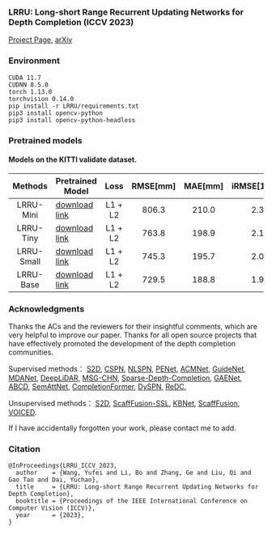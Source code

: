 ### LRRU: Long-short Range Recurrent Updating Networks for Depth Completion (ICCV 2023)

[Project Page](https://npucvr.github.io/LRRU/), [arXiv](https://arxiv.org/abs/2310.08956.pdf)

### Environment
```
CUDA 11.7
CUDNN 8.5.0
torch 1.13.0
torchvision 0.14.0
pip install -r LRRU/requirements.txt
pip3 install opencv-python
pip3 install opencv-python-headless
```

### Pretrained models

#### Models on the KITTI validate dataset.
|   Methods  | Pretrained Model  |   Loss  | RMSE[mm] | MAE[mm] | iRMSE[1/km] | iMAE[1/km] |
|:----------:|-------------------|:-------:|:--------:|:-------:|:-----------:|:----------:|
|  LRRU-Mini | [download link](https://drive.google.com/file/d/18je8eR_EqgtS8IM5dKvr0uy9jBoiMZe6/view?usp=sharing) | L1 + L2 |   806.3  |  210.0  |     2.3     |     0.9    |
|  LRRU-Tiny | [download link](https://drive.google.com/file/d/1nEoC1eUkvB_eZF-t6V_ykogwo0YXoA2l/view?usp=sharing) | L1 + L2 |   763.8  |  198.9  |     2.1     |     0.8    |
| LRRU-Small | [download link](https://drive.google.com/file/d/1YtldwyFsTUwmii4H2_fk8z9OiRLdZniI/view?usp=sharing) | L1 + L2 |   745.3  |  195.7  |     2.0     |     0.8    |
|  LRRU-Base | [download link](https://drive.google.com/file/d/10WTVS7a_5Hjo4f5iNgY0v_KsYuftoDZk/view?usp=sharing) | L1 + L2 |   729.5  |  188.8  |     1.9     |     0.8    |

### Acknowledgments

Thanks the ACs and the reviewers for their insightful comments, which are very helpful to improve our paper. Thanks for all open source projects that have effectively promoted the development of the depth completion communities.

Supervised methods：
    <a href="https://github.com/fangchangma/self-supervised-depth-completion" target="_blank">S2D</a>, 
    <a href="https://github.com/XinJCheng/CSPN" target="_blank">CSPN</a>, 
    <a href="https://github.com/zzangjinsun/NLSPN_ECCV20" target="_blank">NLSPN</a>, 
    <a href="https://github.com/JUGGHM/PENet_ICRA2021" target="_blank">PENet</a>, 
    <a href="https://github.com/sshan-zhao/ACMNet" target="_blank">ACMNet</a>, 
    <a href="https://github.com/kakaxi314/GuideNet" target="_blank">GuideNet</a>, 
    <a href="https://github.com/USTC-Keyanjie/MDANet_ICRA2021" target="_blank">MDANet</a>, 
    <a href="https://github.com/JiaxiongQ/DeepLiDAR" target="_blank">DeepLiDAR</a>, 
    <a href="https://github.com/anglixjtu/msg_chn_wacv20" target="_blank">MSG-CHN</a>, 
    <a href="https://github.com/wvangansbeke/Sparse-Depth-Completion" target="_blank">Sparse-Depth-Completion</a>, 
    <a href="https://github.com/Wenchao-Du/GAENet" target="_blank">GAENet</a>,     
    <a href="https://github.com/yurimjeon1892/ABCD" target="_blank">ABCD</a>,
    <a href="https://github.com/danishnazir/SemAttNet" target="_blank">SemAttNet</a>, 
    <a href="https://github.com/youmi-zym/CompletionFormer" target="_blank">CompletionFormer</a>, 
    <a href="https://github.com/Kyakaka/DySPN" target="_blank">DySPN</a>, 
    <a href="https://github.com/AlexSunNik/ReDC" target="_blank">ReDC</a>, 

Unsupervised methods：
    <a href="https://github.com/fangchangma/self-supervised-depth-completion" target="_blank">S2D</a>, 
    <a href="https://github.com/alexklwong/learning-topology-synthetic-data" target="_blank">ScaffFusion-SSL</a>, 
    <a href="https://github.com/alexklwong/calibrated-backprojection-network" target="_blank">KBNet</a>, 
    <a href="https://github.com/alexklwong/learning-topology-synthetic-data" target="_blank">ScaffFusion</a>, 
    <a href="https://github.com/alexklwong/unsupervised-depth-completion-visual-inertial-odometry">VOICED</a>.

If I have accidentally forgotten your work, please contact me to add.



### Citation
```
@InProceedings{LRRU_ICCV_2023,
  author    = {Wang, Yufei and Li, Bo and Zhang, Ge and Liu, Qi and Gao Tao and Dai, Yuchao},
  title     = {LRRU: Long-short Range Recurrent Updating Networks for Depth Completion},
  booktitle = {Proceedings of the IEEE International Conference on Computer Vision (ICCV)},
  year      = {2023},
}
```

